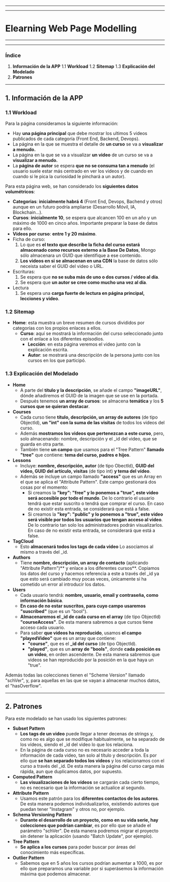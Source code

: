 ___
___
# Elearning Web Page Modelling
___
___

### Índice

1. **Información de la APP**
    1.1 **Workload**
    1.2 **Sitemap**
    1.3 **Explicación del Modelado**
2. **Patrones**

___

## 1. Información de la APP

### 1.1 Workload

Para la página consideramos la siguiente información:
- Hay **una página principal** que debe mostrar los ultimos 5 videos publicados de cada categoría (Front End, Backend, Devops).
- La página en la que se muestra el detalle de **un curso** se va a **visualizar a menudo.**
- La página en la que se va a visualizar **un video** de un curso se va a **visualizar a menudo.**
- La **página de autor** se espera **que no se consuma tan a menudo** (el usuario suele estar más centrado en ver los videos y de cuando en cuando si le pica la curiosidad le pinchará a un autor).

Para esta página web, se han considerado los **siguientes datos volumétricos**:
- **Categorias**: **inicialmente habrá 4** (Front End, Devops, Bachend y otros) aunque en un futuro podría ampliarse (Desarrollo Móvil, IA, Blockchain...).
- **Cursos**: **inicialmente 10**, se espera que alcancen 100 en un año y un máximo de 1000 en cinco años. Importante preparar la base de datos para ello.
- **Vídeos por curso**: **entre 1 y 20 máximo**.
- Ficha de curso:
    1. Lo que es **el texto que describe la ficha del curso estará almacenado como recursos externo a la Base De Datos**, Mongo sólo almacenara un GUID que identifique a ese contenido.
    2. **Los videos en si se almacenan en una CDN** la base de datos sólo neceista saber el GUID del video o URL.
- Escrituras:
    1. Se espera que **no se suba más de uno o dos cursos / video al día**.
    2. Se espera que **un autor se cree como mucho una vez al día**.
- Lectura
    1. Se espera una **carga fuerte de lectura en página principal, lecciones y video**.

### 1.2 Sitemap

- **Home**: esta muestra un breve resumen de cursos divididos por categorías con los propios enlaces a ellos.
    - **Curso**: aquí se mostrará la información del curso seleccionado junto con el enlace a los diferentes episodios.
        - **Lección**: en esta página veremos el video junto con la explicación escrita.
        - **Autor**: se mostrará una descripción de la persona junto con los cursos en los que participó.

### 1.3 Explicación del Modelado

- **Home**
    - A parte del **título y la descripción**, se añade el campo **"imageURL"**, dónde añadiremos el GUID de la imagen que se use en la portada.
    - Después tenemos **un array de cursos**: se almacena **temática** y los **5 cursos que se quieran destacar**.
- **Courses**
    - Cada curso tiene **título, descripción, un array de autores** (de tipo ObjectId), **un "int" con la suma de las visitas** de todos los videos del curso.
    - Además **mostramos los videos que pertenezcan a este curso**, pero, solo almacenando: nombre, descripción y el _id del video, que se guarda en otra parte.
    - También tiene **un campo** que usamos para el "Tree Pattern" **llamado "tree"** que contiene: **tema del curso, padres e hijos**.
- **Lessons**
    - Incluye: **nombre, descripción, autor** (de tipo ObectId), **GUID del video, GUID del artículo, visitas** (de tipo int) **y tema del vídeo**.
    - Además se incluye un campo llamado **"access"** que es un Array en el que se aplica el "Attribute Pattern". Este campo gestionará dos cosas por el momento:
        - Si creamos la **"key": "free" y lo ponemos a "true", este video será accesible por todo el mundo**. De lo contrario el usuario tendrá que estar suscrito o tendrá que comprar el curso. En caso de no existir esta entrada, se considerará que está a false.
        - Si creamos la **"key": "public" y lo ponemos a "true", este video será visible por todos los usuarios que tengan acceso al video**. De lo contrario tan solo los administradores podrán visualizarlos. En caso de no existir esta entrada, se considerará que está a false.
- **TagCloud**
    - Esto **almacenará todos los tags de cada video** Lo asociamos al mismo a través del _id.
- **Authors**
    - Tiene **nombre, descripción, un array de contacto** (aplicando "Attribute Pattern")** y enlace a los diferentes cursos**. Copiamos los datos del curso y hacemos referencia a este a través del _id ya que esto será cambiado muy pocas veces, únicamente si ha cometido un error al introducir los datos.
- **Users**
    - Cada usuario tendrá: **nombre, usuario, email y contraseña, como información básica**.
    - **En caso de no estar suscritos, para cuyo campo usaremos "suscribed"** (que es un "bool").
    - **Almacenaremos el _id de cada curso en el array** (de tipo ObjectId) **"courseAccess"**. De esta manera sabremos a que cursos tiene acceso cada usuario.
    - Para saber **que videos ha reproducido**, usamos **el campo "playedVideo"** que es un array que contiene:
        - **"course"**, que es el **_id del curso** (de tipo ObjectId).
        - **"played"**, que es un **array de "bools"**, donde **cada posición es un video**, en orden ascendente. De esta manera sabremos que videos se han reproducido por la posición en la que haya un "true". 

Además todas las colecciones tienen el "Scheme Version" llamado "schVer", y, para aquellas en las que se vayan a almacenar muchos datos, el "hasOverflow".

___

## 2. Patrones

Para este modelado se han usado los siguientes patrones:
- **Subset Pattern**
    - **Los tags de un video** puede llegar a tener decenas de strings y, como no es algo que se modifique habitualmente, se ha separado de los vídeos, siendo el _id del video lo que los relaciona. 
    - En la página de cada curso no es necesario acceder a toda la información de cada video, tan solo al título y descripción. Es por ello que **se han separado todos los videos** y los relacionamos con el curso a través del _id. De esta manera la página del curso carga más rápida, aun que duplicamos datos, por supuesto.
- **Computed Pattern**
    - **Las visualizaciones de los vídeos** se cargarán cada cierto tiempo, no es necesario que la información se actualice al segundo.
- **Attribute Pattern**
    - Usamos este patrón para los **diferentes contactos de los autores**. De esta manera podemos individualizarlos, existiendo autores que puedan tener "Instagram" y otros no, por ejemplo.
- **Schema Versioning Pattern**
    - **Durante el desarrollo de un proyecto, como en su vida serie, hay colecciones que podrían cambiar**, es por ello que se añade el parámetro "schVer". De esta manera podremos migrar el proyecto sin detener la aplicación (usando "Batch Update", por ejemplo).
- **Tree Pattern**
    - **Se aplica a los cursos** para poder buscar por áreas del conocimiento más específicas.
- **Outlier Pattern**
    - Sabemos que en 5 años los cursos podrían aumentar a 1000, es por ello que preparamos una variable por si superásemos la información máxima que podemos almacenar.

